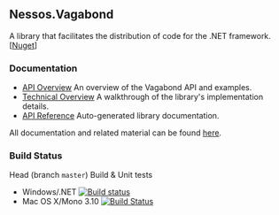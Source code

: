 ## Nessos.Vagabond

A library that facilitates the distribution of code for the .NET framework. [[Nuget](http://www.nuget.org/packages/Vagabond/)]

### Documentation

* [API Overview](http://nessos.github.io/Vagabond/tutorial.html) An overview of the Vagabond API and examples.
* [Technical Overview](http://nessos.github.io/Vagabond/overview.html) A walkthrough of the library's implementation details.
* [API Reference](http://nessos.github.io/Vagabond/reference/index.html) Auto-generated library documentation.

All documentation and related material can be found [here](http://nessos.github.io/Vagabond/).

### Build Status

Head (branch `master`) Build & Unit tests

* Windows/.NET [![Build status](https://ci.appveyor.com/api/projects/status/b5neb4pkxunyjt93/branch/master?svg=true)](https://ci.appveyor.com/project/nessos/vagabond/branch/master)
* Mac OS X/Mono 3.10 [![Build Status](https://travis-ci.org/nessos/Vagabond.png?branch=master)](https://travis-ci.org/nessos/Vagabond/branches)

